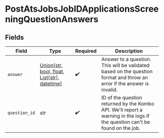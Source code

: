 # PostAtsJobsJobIDApplicationsScreeningQuestionAnswers


## Fields

| Field                                                                                                                       | Type                                                                                                                        | Required                                                                                                                    | Description                                                                                                                 |
| --------------------------------------------------------------------------------------------------------------------------- | --------------------------------------------------------------------------------------------------------------------------- | --------------------------------------------------------------------------------------------------------------------------- | --------------------------------------------------------------------------------------------------------------------------- |
| `answer`                                                                                                                    | [Union[str, bool, float, List[str], datetime]](../../models/operations/postatsjobsjobidapplicationsanswer.md)               | :heavy_check_mark:                                                                                                          | Answer to a question. This will be validated based on the question format and throw an error if the answer is invalid.      |
| `question_id`                                                                                                               | *str*                                                                                                                       | :heavy_check_mark:                                                                                                          | ID of the question returned by the Kombo API. We'll report a warning in the logs if the question can't be found on the job. |